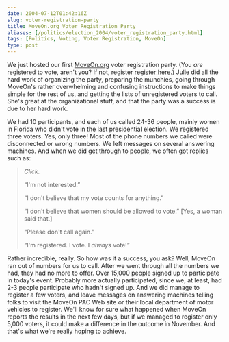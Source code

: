 ```yaml
--- 
date: 2004-07-12T01:42:16Z
slug: voter-registration-party
title: MoveOn.org Voter Registration Party
aliases: [/politics/election_2004/voter_registration_party.html]
tags: [Politics, Voting, Voter Registration, MoveOn]
type: post
---
```


We just hosted our first [MoveOn.org] voter registration party. (You *are*
registered to vote, aren't you? If not, register [register here].) Julie did all
the hard work of organizing the party, preparing the munchies, going through
MoveOn's rather overwhelming and confusing instructions to make things simple
for the rest of us, and getting the lists of unregistered voters to call. She's
great at the organizational stuff, and that the party was a success is due to
her hard work.

We had 10 participants, and each of us called 24-36 people, mainly women in
Florida who didn't vote in the last presidential election. We registered three
voters. Yes, only three! Most of the phone numbers we called were disconnected
or wrong numbers. We left messages on several answering machines. And when we
did get through to people, we often got replies such as:

> *Click.*
>
> “I'm not interested.”
>
> “I don't believe that my vote counts for anything.”
>
> “I don't believe that women should be allowed to vote.” \[Yes, a woman said
> that.\]
>
> “Please don't call again.”
>
> “I'm registered. I vote. I *always* vote!”

Rather incredible, really. So how was it a success, you ask? Well, MoveOn ran
out of numbers for us to call. After we went through all the numbers we had,
they had no more to offer. Over 15,000 people signed up to participate in
today's event. Probably more actually participated, since we, at least, had 2-3
people participate who hadn't signed up. And we did manage to register a few
voters, and leave messages on answering machines telling folks to visit the
MoveOn PAC Web site or their local department of motor vehicles to register.
We'll know for sure what happened when MoveOn reports the results in the next
few days, but if we managed to register only 5,000 voters, it could make a
difference in the outcome in November. And that's what we're really hoping to
achieve.

  [MoveOn.org]: http://www.moveonpac.org/ "MoveOn PAC"
  [register here]: http://www.moveonpac.org/vote/ "Register to vote"
